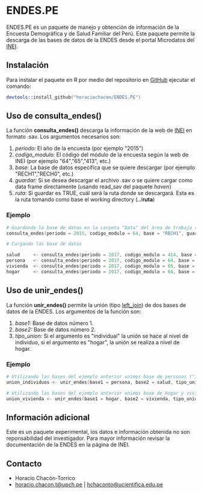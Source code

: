# ENDES.PE

ENDES.PE es un paquete de manejo y obtención de información de la Encuesta Demográfica y de Salud Familiar del Perú. Este paquete permite la descarga de las bases de datos de la ENDES desde el portal Microdatos del [INEI](http://iinei.inei.gob.pe/microdatos/). 

## Instalación

Para instalar el paquete en R por medio del repositorio en [GitHub](https://github.com/horaciochacon/ENDES.PE) ejecutar el comando:

```s
devtools::install_github("horaciochacon/ENDES.PE")
```

## Uso de consulta_endes()

La función **consulta_endes()** descarga la información de la web de [INEI](http://iinei.inei.gob.pe/microdatos/) en formato .sav. Los argumentos necesarios son:

1. *periodo:* El año de la encuesta (por ejemplo "2015")
2. *codigo_modulo:* El código del módulo de la encuesta según la web de INEI (por ejemplo "64","65","413", etc.)
3. *base:* La base de datos específica que se quiere descargar (por ejemplo "RECH1","RECH0", etc.)
4. *guardar:* Si se desea descargar el archivo .sav o se quiere cargar como data frame directamente (usando read_sav del paquete *haven*)
5. *ruta:* Si guardar es TRUE, cuál será la ruta donde se descargará. Esta es la ruta tomando como base el working directory (../**ruta**)

### Ejemplo

```s
# Guardando la base de datos en la carpeta "Data" del área de trabajo (working directory)
consulta_endes(periodo = 2015, codigo_modulo = 64, base = "RECH1", guardar = TRUE, ruta = "Data")

# Cargando las base de datos 

salud     <- consulta_endes(periodo = 2017, codigo_modulo = 414, base = "CSALUD01", guardar = FALSE)
persona   <- consulta_endes(periodo = 2017, codigo_modulo = 64, base = "RECH1", guardar = FALSE)
vivienda  <- consulta_endes(periodo = 2017, codigo_modulo = 65, base = "RECH23", guardar = FALSE)
hogar     <- consulta_endes(periodo = 2017, codigo_modulo = 64, base = "RECH0", guardar = FALSE)

```

## Uso de unir_endes()

La función **unir_endes()** permite la unión (tipo [left_join](https://en.wikipedia.org/wiki/Join_(SQL))) de dos bases de datos de la ENDES. Los argumentos de la función son:

1. *base1:* Base de datos número 1.
2. *base2:* Base de datos número 2.
3. *tipo_union:* Si el argumento es "individual" la unión se hace al nivel de individuo, si el argumento es "hogar", la unión se realiza a nivel de hogar.

### Ejemplo

```s
# Utilizando las bases del ejemplo anterior unimos base de personas ("individual")
union_individuos <- unir_endes(base1 = persona, base2 = salud, tipo_union = "individual")

# Utilizando las bases del ejemplo anterior unimos base de Hogar y vivienda ("hogar")
union_vivienda <- unir_endes(base1 = hogar, base2 = vivienda, tipo_union = "hogar")
```


## Información adicional

Este es un paquete experimental, los datos e información obtenida no son reponsabilidad del investigador.
Para mayor información revisar la documentación de la ENDES en la página de INEI.

## Contacto

* Horacio Chacón-Torrico
* horacio.chacon.t@upch.pe | hchaconto@ucientifica.edu.pe



